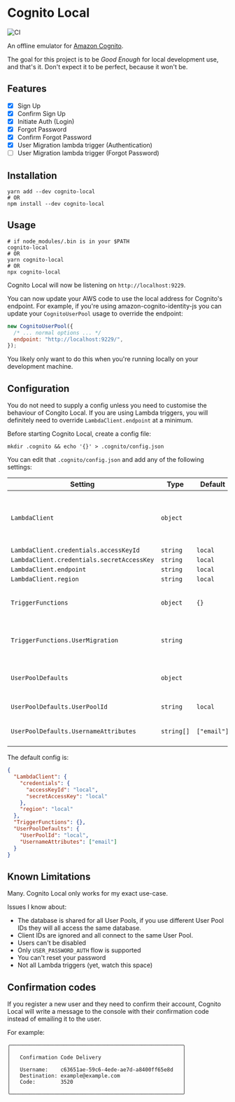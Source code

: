 # Cognito Local

![CI](https://github.com/jagregory/cognito-local/workflows/CI/badge.svg)

An offline emulator for [Amazon Cognito](https://aws.amazon.com/cognito/).

The goal for this project is to be _Good Enough_ for local development use, and that's it. Don't expect it to be perfect, because it won't be.

## Features

- [x] Sign Up
- [x] Confirm Sign Up
- [x] Initiate Auth (Login)
- [x] Forgot Password
- [x] Confirm Forgot Password
- [x] User Migration lambda trigger (Authentication)
- [ ] User Migration lambda trigger (Forgot Password)

## Installation

    yarn add --dev cognito-local
    # OR
    npm install --dev cognito-local

## Usage

    # if node_modules/.bin is in your $PATH
    cognito-local
    # OR
    yarn cognito-local
    # OR
    npx cognito-local

Cognito Local will now be listening on `http://localhost:9229`.

You can now update your AWS code to use the local address for Cognito's endpoint. For example, if you're using amazon-cognito-identity-js you can update your `CognitoUserPool` usage to override the endpoint:

```js
new CognitoUserPool({
  /* ... normal options ... */
  endpoint: "http://localhost:9229/",
});
```

You likely only want to do this when you're running locally on your development machine.

## Configuration

You do not need to supply a config unless you need to customise the behaviour of Congito Local. If you are using Lambda triggers, you will definitely need to override `LambdaClient.endpoint` at a minimum.

Before starting Cognito Local, create a config file:

    mkdir .cognito && echo '{}' > .cognito/config.json

You can edit that `.cognito/config.json` and add any of the following settings:

| Setting                                    | Type       | Default     | Description                                                 |
| ------------------------------------------ | ---------- | ----------- | ----------------------------------------------------------- |
| `LambdaClient`                             | `object`   |             | Any setting you would pass to the AWS.Lambda Node.js client |
| `LambdaClient.credentials.accessKeyId`     | `string`   | `local`     |                                                             |
| `LambdaClient.credentials.secretAccessKey` | `string`   | `local`     |                                                             |
| `LambdaClient.endpoint`                    | `string`   | `local`     |                                                             |
| `LambdaClient.region`                      | `string`   | `local`     |                                                             |
| `TriggerFunctions`                         | `object`   | `{}`        | Trigger name to Function name mapping                       |
| `TriggerFunctions.UserMigration`           | `string`   |             | User Migration lambda name                                  |
| `UserPoolDefaults`                         | `object`   |             | Default behaviour to use for the User Pool                  |
| `UserPoolDefaults.UserPoolId`              | `string`   | `local`     | Default User Pool Id                                        |
| `UserPoolDefaults.UsernameAttributes`      | `string[]` | `["email"]` | Username alias attributes                                   |

The default config is:

```json
{
  "LambdaClient": {
    "credentials": {
      "accessKeyId": "local",
      "secretAccessKey": "local"
    },
    "region": "local"
  },
  "TriggerFunctions": {},
  "UserPoolDefaults": {
    "UserPoolId": "local",
    "UsernameAttributes": ["email"]
  }
}
```

## Known Limitations

Many. Cognito Local only works for my exact use-case.

Issues I know about:

- The database is shared for all User Pools, if you use different User Pool IDs they will all access the same database.
- Client IDs are ignored and all connect to the same User Pool.
- Users can't be disabled
- Only `USER_PASSWORD_AUTH` flow is supported
- You can't reset your password
- Not all Lambda triggers (yet, watch this space)

## Confirmation codes

If you register a new user and they need to confirm their account, Cognito Local will write a message to the console with their confirmation code instead of emailing it to the user.

For example:

```
╭───────────────────────────────────────────────────────╮
│                                                       │
│   Confirmation Code Delivery                          │
│                                                       │
│   Username:    c63651ae-59c6-4ede-ae7d-a8400ff65e8d   │
│   Destination: example@example.com                    │
│   Code:        3520                                   │
│                                                       │
╰───────────────────────────────────────────────────────╯
```
